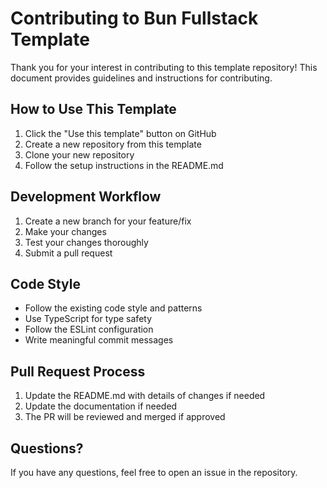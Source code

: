 # Contributing to Bun Fullstack Template

Thank you for your interest in contributing to this template repository! This document provides guidelines and instructions for contributing.

## How to Use This Template

1. Click the "Use this template" button on GitHub
2. Create a new repository from this template
3. Clone your new repository
4. Follow the setup instructions in the README.md

## Development Workflow

1. Create a new branch for your feature/fix
2. Make your changes
3. Test your changes thoroughly
4. Submit a pull request

## Code Style

- Follow the existing code style and patterns
- Use TypeScript for type safety
- Follow the ESLint configuration
- Write meaningful commit messages

## Pull Request Process

1. Update the README.md with details of changes if needed
2. Update the documentation if needed
3. The PR will be reviewed and merged if approved

## Questions?

If you have any questions, feel free to open an issue in the repository. 